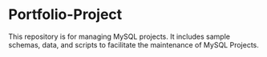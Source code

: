 # Portfolio-Project
This repository is for managing MySQL projects. It includes sample schemas, data, and scripts to facilitate the maintenance of MySQL Projects.
